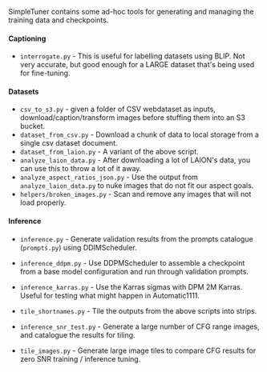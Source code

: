 SimpleTuner contains some ad-hoc tools for generating and managing the training data and checkpoints.

#### Captioning

* `interrogate.py` - This is useful for labelling datasets using BLIP. Not very accurate, but good enough for a LARGE dataset that's being used for fine-tuning.

#### Datasets

* `csv_to_s3.py` - given a folder of CSV webdataset as inputs, download/caption/transform images before stuffing them into an S3 bucket.
* `dataset_from_csv.py` - Download a chunk of data to local storage from a single csv dataset document.
* `dataset_from_laion.py` - A variant of the above script.
* `analyze_laion_data.py` - After downloading a lot of LAION's data, you can use this to throw a lot of it away.
* `analyze_aspect_ratios_json.py` - Use the output from `analyze_laion_data.py` to nuke images that do not fit our aspect goals.
* `helpers/broken_images.py` - Scan and remove any images that will not load properly.

#### Inference

* `inference.py` - Generate validation results from the prompts catalogue (`prompts.py`) using DDIMScheduler.
* `inference_ddpm.py` - Use DDPMScheduler to assemble a checkpoint from a base model configuration and run through validation prompts.
* `inference_karras.py` - Use the Karras sigmas with DPM 2M Karras. Useful for testing what might happen in Automatic1111.
* `tile_shortnames.py` - Tile the outputs from the above scripts into strips.

* `inference_snr_test.py` - Generate a large number of CFG range images, and catalogue the results for tiling.
* `tile_images.py` - Generate large image tiles to compare CFG results for zero SNR training / inference tuning.